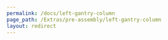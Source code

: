 ```yaml
---
permalink: /docs/left-gantry-column
page_path: /Extras/pre-assembly/left-gantry-column
layout: redirect
---
```

